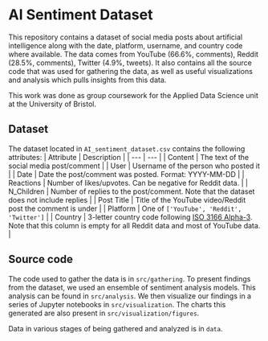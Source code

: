 # AI Sentiment Dataset
This repository contains a dataset of social media posts about artificial
intelligence along with the date, platform, username, and country code where
available. The data comes from YouTube (66.6%, comments), Reddit (28.5%, comments),
Twitter (4.9%, tweets). It also contains all the source code that was used
for gathering the data, as well as useful visualizations and analysis which
pulls insights from this data.

This work was done as group coursework for the Applied Data Science unit
at the University of Bristol.

## Dataset
The dataset located in `AI_sentiment_dataset.csv` contains the following attributes:
| Attribute | Description |
| --- | --- |
| Content | The text of the social media post/comment |
| User | Username of the person who posted it |
| Date | Date the post/comment was posted. Format: YYYY-MM-DD |
| Reactions | Number of likes/upvotes. Can be negative for Reddit data. |
| N_Children | Number of replies to the post/comment. Note that the dataset does not include replies |
| Post Title | Title of the YouTube video/Reddit post the comment is under |
| Platform | One of `['YouTube', 'Reddit', 'Twitter']` |
| Country | 3-letter country code following [ISO 3166 Alpha-3](https://www.iban.com/country-codes). Note that this column is empty for all Reddit data and most of YouTube data. |

## Source code
The code used to gather the data is in `src/gathering`. To present findings
from the dataset, we used an ensemble of sentiment analysis models. This
analysis can be found in `src/analysis`. We then visualize our findings
in a series of Jupyter notebooks in `src/visualization`. The charts this
generated are also present in `src/visualization/figures`.

Data in various stages of being gathered and analyzed is in `data`.
